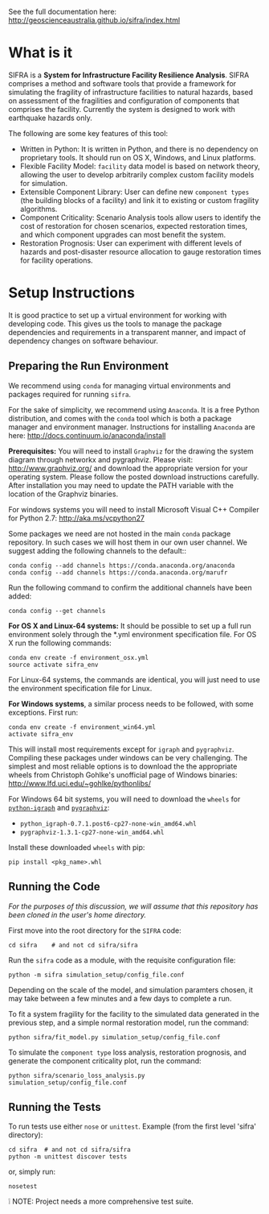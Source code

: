 See the full documentation here:
<http://geoscienceaustralia.github.io/sifra/index.html>


What is it
===========
SIFRA is a **System for Infrastructure Facility Resilience Analysis**.
SIFRA comprises a method and software tools that provide a framework
for simulating the fragility of infrastructure facilities to natural
hazards, based on assessment of the fragilities and configuration of
components that comprises the facility. Currently the system is
designed to work with earthquake hazards only.

The following are some key features of this tool:

- Written in Python: It is written in Python, and there is no
  dependency on proprietary tools. It should run on OS X, Windows, and
  Linux platforms.
- Flexible Facility Model: ``facility`` data model is based on network
  theory, allowing the user to develop arbitrarily complex custom
  facility models for simulation.
- Extensible Component Library: User can define new ``component types``
  (the building blocks of a facility) and link it to existing or
  custom fragility algorithms.
- Component Criticality: Scenario Analysis tools allow users to
  identify the cost of restoration for chosen scenarios, expected
  restoration times, and which component upgrades can most benefit
  the system.
- Restoration Prognosis: User can experiment with different levels of
  hazards and post-disaster resource allocation to gauge restoration
  times for facility operations.


Setup Instructions
===================
It is good practice to set up a virtual environment for working with
developing code. This gives us the tools to manage the package
dependencies and requirements in a transparent manner, and impact of
dependency changes on software behaviour.


Preparing the Run Environment
------------------------------
We recommend using ``conda`` for managing virtual environments and
packages required for running ``sifra``.

For the sake of simplicity, we recommend using ``Anaconda``. It is a
free Python distribution, and comes with the ``conda`` tool which is
both a package manager and environment manager. Instructions for
installing ``Anaconda`` are here:
<http://docs.continuum.io/anaconda/install>

**Prerequisites:** You will need to install ``Graphviz`` for the 
drawing the system diagram through networkx and pygraphviz. 
Please visit: <http://www.graphviz.org/> 
and download the appropriate version for your operating system. 
Please follow the posted download instructions carefully. 
After installation you may need to update the PATH variable 
with the location of the Graphviz binaries.

For windows systems you will need to install 
Microsoft Visual C++ Compiler for Python 2.7:
<http://aka.ms/vcpython27>

Some packages we need are not hosted in the main ``conda`` package
repository. In such cases we will host them in our own user channel.
We suggest adding the following channels to the default::

    conda config --add channels https://conda.anaconda.org/anaconda
    conda config --add channels https://conda.anaconda.org/marufr

Run the following command to confirm the additional channels have
been added:

    conda config --get channels

**For OS X and Linux-64 systems:** It should be possible to set up a
full run environment solely through the *.yml environment specification
file. For OS X run the following commands:

    conda env create -f environment_osx.yml
    source activate sifra_env

For Linux-64 systems, the commands are identical, you will just need
to use the environment specification file for Linux.

**For Windows systems**, a similar process needs to be followed, with
some exceptions. First run:

    conda env create -f environment_win64.yml
    activate sifra_env

This will install most requirements except for ``igraph`` and
``pygraphviz``. Compiling these packages under windows can be very
challenging. The simplest and most reliable options is to download
the the appropriate wheels from Christoph Gohlke's unofficial page
of Windows binaries:
<http://www.lfd.uci.edu/~gohlke/pythonlibs/>

For Windows 64 bit systems, you will need to download the ``wheels`` for
[``python-igraph``](http://www.lfd.uci.edu/~gohlke/pythonlibs/#python-igraph)
and [``pygraphviz``](http://www.lfd.uci.edu/~gohlke/pythonlibs/#pygraphviz):
- ``python_igraph-0.7.1.post6-cp27-none-win_amd64.whl``
- ``pygraphviz-1.3.1-cp27-none-win_amd64.whl``

Install these downloaded ``wheels`` with pip:

    pip install <pkg_name>.whl


Running the Code
-----------------
*For the purposes of this discussion, we will assume that this
repository has been cloned in the user's home directory.*

First move into the root directory for the ``SIFRA`` code:

    cd sifra    # and not cd sifra/sifra

Run the `sifra` code as a module, with the requisite configuration
file:

    python -m sifra simulation_setup/config_file.conf

Depending on the scale of the model, and simulation paramters chosen,
it may take between a few minutes and a few days to complete a run.

To fit a system fragility for the facility to the simulated data
generated in the previous step, and a simple normal restoration
model, run the command:

    python sifra/fit_model.py simulation_setup/config_file.conf

To simulate the `component type` loss analysis, restoration prognosis,
and generate the component criticality plot, run the command:

    python sifra/scenario_loss_analysis.py simulation_setup/config_file.conf


Running the Tests
------------------
To run tests use either ``nose`` or ``unittest``.
Example (from the first level 'sifra' directory):

    cd sifra  # and not cd sifra/sifra
    python -m unittest discover tests

or, simply run:

    nosetest


:grey_exclamation: NOTE: Project needs a more comprehensive test suite.
